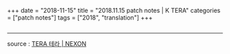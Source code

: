 +++
date = "2018-11-15"
title = "2018.11.15 patch notes | K TERA"
categories = ["patch notes"]
tags = ["2018", "translation"]
+++

```

```

----

source : [TERA 테라 | NEXON](http://tera.nexon.com/news/update/view.aspx?n4articlesn=)
